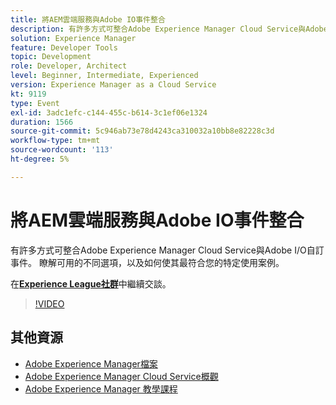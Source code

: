 ```yaml
---
title: 將AEM雲端服務與Adobe IO事件整合
description: 有許多方式可整合Adobe Experience Manager Cloud Service與Adobe I/O自訂事件。 瞭解可用的不同選項，以及如何使其最符合您的特定使用案例。
solution: Experience Manager
feature: Developer Tools
topic: Development
role: Developer, Architect
level: Beginner, Intermediate, Experienced
version: Experience Manager as a Cloud Service
kt: 9119
type: Event
exl-id: 3adc1efc-c144-455c-b614-3c1ef06e1324
duration: 1566
source-git-commit: 5c946ab73e78d4243ca310032a10bb8e82228c3d
workflow-type: tm+mt
source-wordcount: '113'
ht-degree: 5%

---
```


# 將AEM雲端服務與Adobe IO事件整合

有許多方式可整合Adobe Experience Manager Cloud Service與Adobe I/O自訂事件。 瞭解可用的不同選項，以及如何使其最符合您的特定使用案例。

在&#x200B;**[Experience League社群](https://adobe.ly/3ij0O1W)**&#x200B;中繼續交談。

>[!VIDEO](https://video.tv.adobe.com/v/337529/?quality=12&learn=on&hidetitle=true)

## 其他資源

- [Adobe Experience Manager檔案](https://experienceleague.adobe.com/docs/experience-manager-cloud-service.html)
- [Adobe Experience Manager Cloud Service概觀](https://experienceleague.adobe.com/docs/experience-manager-cloud-service/overview/home.html)
- [Adobe Experience Manager 教學課程](https://experienceleague.adobe.com/docs/experience-manager-tutorials.html)
